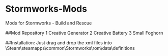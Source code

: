 # Stormworks-Mods
Mods for Stormworks - Build and Rescue

##Mod Repository 
1 Creative Generator
2 Creative Battery
3 Small Foghorn


##Installation:
Just drag and drop the xml files into \Steam\steamapps\common\Stormworks\rom\data\definitions
